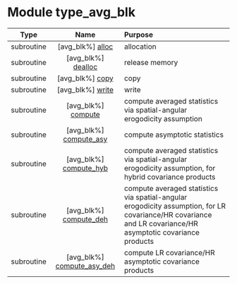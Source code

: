 # Module type_avg_blk

| Type | Name | Purpose |
| :--: | :--: | :---------- |
| subroutine | [avg_blk%] [alloc](https://github.com/benjaminmenetrier/bump-standalone/tree/master/src/type_avg_blk.F90#L77) | allocation |
| subroutine | [avg_blk%] [dealloc](https://github.com/benjaminmenetrier/bump-standalone/tree/master/src/type_avg_blk.F90#L149) | release memory |
| subroutine | [avg_blk%] [copy](https://github.com/benjaminmenetrier/bump-standalone/tree/master/src/type_avg_blk.F90#L191) | copy |
| subroutine | [avg_blk%] [write](https://github.com/benjaminmenetrier/bump-standalone/tree/master/src/type_avg_blk.F90#L236) | write |
| subroutine | [avg_blk%] [compute](https://github.com/benjaminmenetrier/bump-standalone/tree/master/src/type_avg_blk.F90#L377) | compute averaged statistics via spatial-angular erogodicity assumption |
| subroutine | [avg_blk%] [compute_asy](https://github.com/benjaminmenetrier/bump-standalone/tree/master/src/type_avg_blk.F90#L672) | compute asymptotic statistics |
| subroutine | [avg_blk%] [compute_hyb](https://github.com/benjaminmenetrier/bump-standalone/tree/master/src/type_avg_blk.F90#L807) | compute averaged statistics via spatial-angular erogodicity assumption, for hybrid covariance products |
| subroutine | [avg_blk%] [compute_deh](https://github.com/benjaminmenetrier/bump-standalone/tree/master/src/type_avg_blk.F90#L849) | compute averaged statistics via spatial-angular erogodicity assumption, for LR covariance/HR covariance and LR covariance/HR asymptotic covariance products |
| subroutine | [avg_blk%] [compute_asy_deh](https://github.com/benjaminmenetrier/bump-standalone/tree/master/src/type_avg_blk.F90#L943) | compute LR covariance/HR asymptotic covariance products |
